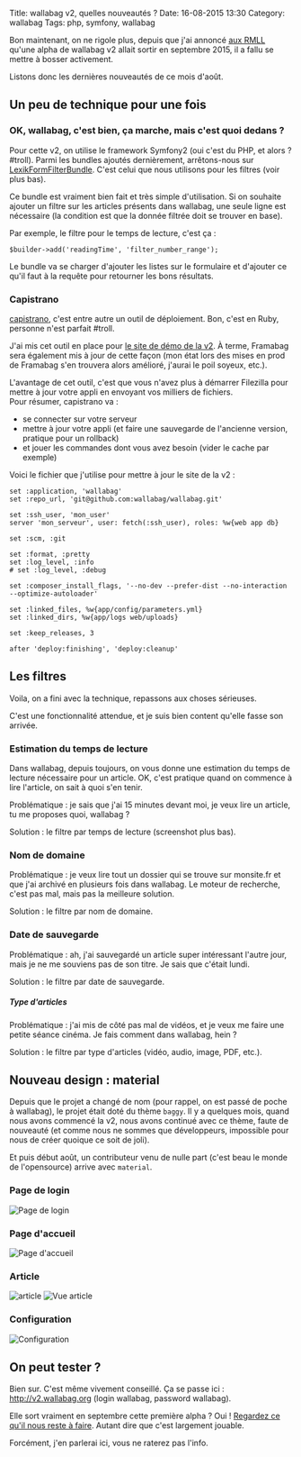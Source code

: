 Title: wallabag v2, quelles nouveautés ?
Date: 16-08-2015 13:30
Category: wallabag
Tags: php, symfony, wallabag

Bon maintenant, on ne rigole plus, depuis que j'ai annoncé [aux RMLL]({filename}effectuez-veille-liberte-rmll2015-beauvais.md) qu'une alpha de wallabag v2 allait sortir en septembre 2015, il a fallu se mettre à bosser activement.

Listons donc les dernières nouveautés de ce mois d'août.

## Un peu de technique pour une fois

### OK, wallabag, c'est bien, ça marche, mais c'est quoi dedans ?

Pour cette v2, on utilise le framework Symfony2 (oui c'est du PHP, et alors ? #troll). Parmi les bundles ajoutés dernièrement, arrêtons-nous sur [LexikFormFilterBundle](https://github.com/lexik/LexikFormFilterBundle). C'est celui que nous utilisons pour les filtres (voir plus bas).

Ce bundle est vraiment bien fait et très simple d'utilisation. Si on souhaite ajouter un filtre sur les articles présents dans wallabag, une seule ligne est nécessaire (la condition est que la donnée filtrée doit se trouver en base).

Par exemple, le filtre pour le temps de lecture, c'est ça :

```
$builder->add('readingTime', 'filter_number_range');
```

Le bundle va se charger d'ajouter les listes sur le formulaire et d'ajouter ce qu'il faut à la requête pour retourner les bons résultats.

### Capistrano

[capistrano](http://capistranorb.com/), c'est entre autre un outil de déploiement. Bon, c'est en Ruby, personne n'est parfait #troll.

J'ai mis cet outil en place pour [le site de démo de la v2](http://v2.wallabag.org). À terme, Framabag sera également mis à jour de cette façon (mon état lors des mises en prod de Framabag s'en trouvera alors amélioré, j'aurai le poil soyeux, etc.).

L'avantage de cet outil, c'est que vous n'avez plus à démarrer Filezilla pour mettre à jour votre appli en envoyant vos milliers de fichiers.  
Pour résumer, capistrano va :

* se connecter sur votre serveur
* mettre à jour votre appli (et faire une sauvegarde de l'ancienne version, pratique pour un rollback)
* et jouer les commandes dont vous avez besoin (vider le cache par exemple)

Voici le fichier que j'utilise pour mettre à jour le site de la v2 :

```
set :application, 'wallabag'
set :repo_url, 'git@github.com:wallabag/wallabag.git'

set :ssh_user, 'mon_user'
server 'mon_serveur', user: fetch(:ssh_user), roles: %w{web app db}

set :scm, :git

set :format, :pretty
set :log_level, :info
# set :log_level, :debug

set :composer_install_flags, '--no-dev --prefer-dist --no-interaction --optimize-autoloader'

set :linked_files, %w{app/config/parameters.yml}
set :linked_dirs, %w{app/logs web/uploads}

set :keep_releases, 3

after 'deploy:finishing', 'deploy:cleanup'
```

## Les filtres

Voila, on a fini avec la technique, repassons aux choses sérieuses.

C'est une fonctionnalité attendue, et je suis bien content qu'elle fasse son arrivée.

### Estimation du temps de lecture

Dans wallabag, depuis toujours, on vous donne une estimation du temps de lecture nécessaire pour un article. OK, c'est pratique quand on commence à lire l'article, on sait à quoi s'en tenir.

Problématique : je sais que j'ai 15 minutes devant moi, je veux lire un article, tu me proposes quoi, wallabag ?

Solution : le filtre par temps de lecture (screenshot plus bas).

### Nom de domaine

Problématique : je veux lire tout un dossier qui se trouve sur monsite.fr et que j'ai archivé en plusieurs fois dans wallabag. Le moteur de recherche, c'est pas mal, mais pas la meilleure solution.

Solution : le filtre par nom de domaine.

### Date de sauvegarde

Problématique : ah, j'ai sauvegardé un article super intéressant l'autre jour, mais je ne me souviens pas de son titre. Je sais que c'était lundi.

Solution : le filtre par date de sauvegarde.

##### Type d'articles

Problématique : j'ai mis de côté pas mal de vidéos, et je veux me faire une petite séance cinéma. Je fais comment dans wallabag, hein ?

Solution : le filtre par type d'articles (vidéo, audio, image, PDF, etc.).

## Nouveau design : material

Depuis que le projet a changé de nom (pour rappel, on est passé de poche à wallabag), le projet était doté du thème `baggy`. Il y a quelques mois, quand nous avons commencé la v2, nous avons continué avec ce thème, faute de nouveauté (et comme nous ne sommes que développeurs, impossible pour nous de créer quoique ce soit de joli).

Et puis début août, un contributeur venu de nulle part (c'est beau le monde de l'opensource) arrive avec `material`.

### Page de login

![Page de login]({static}/images/wallabag-v2-nouveautes/login.png#mid "Page de login")

### Page d'accueil

![Page d'accueil]({static}/images/wallabag-v2-nouveautes/home.png#mid "Page d'accueil")

### Article

![article](article.png)
![Vue article]({static}/images/wallabag-v2-nouveautes/article.png#mid "Vue article")


### Configuration

![Configuration]({static}/images/wallabag-v2-nouveautes/config.png#mid "Configuration")

## On peut tester ?

Bien sur. C'est même vivement conseillé. Ça se passe ici : http://v2.wallabag.org (login wallabag, password wallabag).

Elle sort vraiment en septembre cette première alpha ? Oui ! [Regardez ce qu'il nous reste à faire](https://github.com/wallabag/wallabag/issues?q=is%3Aopen+is%3Aissue+milestone%3A2.0.0-alpha.0). Autant dire que c'est largement jouable.

Forcément, j'en parlerai ici, vous ne raterez pas l'info.

